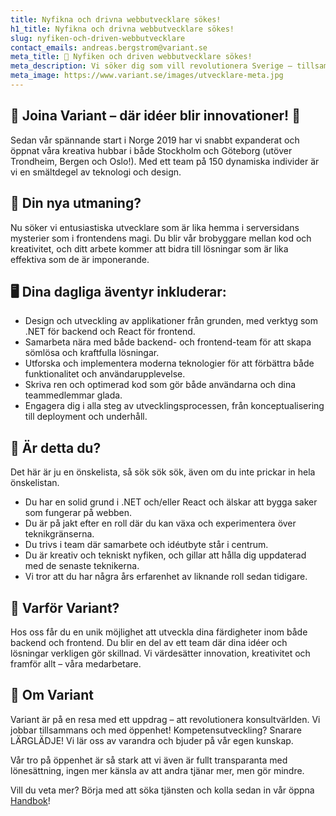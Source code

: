 ```yaml
---
title: Nyfikna och drivna webbutvecklare sökes!
h1_title: Nyfikna och drivna webbutvecklare sökes!
slug: nyfiken-och-driven-webbutvecklare
contact_emails: andreas.bergstrom@variant.se
meta_title: 🚀 Nyfiken och driven webbutvecklare sökes!
meta_description: Vi söker dig som vill revolutionera Sverige – tillsammans med andra och tillsammans med oss!
meta_image: https://www.variant.se/images/utvecklare-meta.jpg
---
```

## 🌟 Joina Variant – där idéer blir innovationer! 🌟

Sedan vår spännande start i Norge 2019 har vi snabbt expanderat och öppnat våra kreativa hubbar i både Stockholm och Göteborg (utöver Trondheim, Bergen och Oslo!). Med ett team på 150 dynamiska individer är vi en smältdegel av teknologi och design.

## 🔧 Din nya utmaning? 

Nu söker vi entusiastiska utvecklare som är lika hemma i serversidans mysterier som i frontendens magi. Du blir vår brobyggare mellan kod och kreativitet, och ditt arbete kommer att bidra till lösningar som är lika effektiva som de är imponerande.

## 🖥️ Dina dagliga äventyr inkluderar:

- Design och utveckling av applikationer från grunden, med verktyg som .NET för backend och React för frontend.
- Samarbeta nära med både backend- och frontend-team för att skapa sömlösa och kraftfulla lösningar.
- Utforska och implementera moderna teknologier för att förbättra både funktionalitet och användarupplevelse.
- Skriva ren och optimerad kod som gör både användarna och dina teammedlemmar glada.
- Engagera dig i alla steg av utvecklingsprocessen, från konceptualisering till deployment och underhåll.

## 🧠 Är detta du?

Det här är ju en önskelista, så sök sök sök, även om du inte prickar in hela önskelistan.

- Du har en solid grund i .NET och/eller React och älskar att bygga saker som fungerar på webben.
- Du är på jakt efter en roll där du kan växa och experimentera över teknikgränserna.
- Du trivs i team där samarbete och idéutbyte står i centrum.
- Du är kreativ och tekniskt nyfiken, och gillar att hålla dig uppdaterad med de senaste teknikerna.
- Vi tror att du har några års erfarenhet av liknande roll sedan tidigare.


## 🌱 Varför Variant? 

Hos oss får du en unik möjlighet att utveckla dina färdigheter inom både backend och frontend. Du blir en del av ett team där dina idéer och lösningar verkligen gör skillnad. Vi värdesätter innovation, kreativitet och framför allt – våra medarbetare.

## 🏢 Om Variant
Variant är på en resa med ett uppdrag – att revolutionera konsultvärlden. Vi jobbar tillsammans och med öppenhet! Kompetensutveckling? Snarare LÄRGLÄDJE! Vi lär oss av varandra och bjuder på vår egen kunskap. 

Vår tro på öppenhet är så stark att vi även är fullt transparanta med lönesättning, ingen mer känsla av att andra tjänar mer, men gör mindre. 

Vill du veta mer? Börja med att söka tjänsten och kolla sedan in vår öppna [Handbok](https://handbook.variant.se)!


